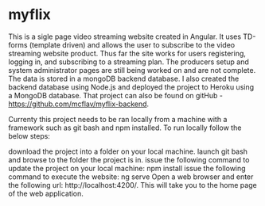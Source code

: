# myflix
This is a sigle page video streaming website created in Angular. It uses TD-forms (template driven) and allows the user to subscribe to the video streaming website product. Thus far the site works for users registering, logging in, and subscribing to a streaming plan. The producers setup and system administrator pages are still being worked on and are not complete. The data is stored in a mongoDB backend database. I also created the backend database using Node.js and deployed the project to Heroku using a MongoDB database. That project can also be found on gitHub - https://github.com/mcflav/myflix-backend.

Currenty this project needs to be ran locally from a machine with a framework such as git bash and npm installed. To run locally follow the below steps:

download the project into a folder on your local machine.
launch git bash and browse to the folder the project is in.
issue the following command to update the project on your local machine: npm install
issue the following command to execute the website: ng serve
Open a web browser and enter the following url: http://localhost:4200/.
This will take you to the home page of the web application.
